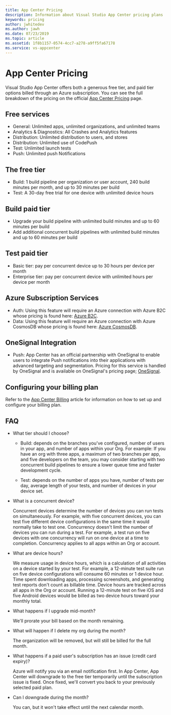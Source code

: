 ```yaml
---
title: App Center Pricing
description: Information about Visual Studio App Center pricing plans
keywords: pricing
author: jwhitedev
ms.author: jawh
ms.date: 07/23/2019
ms.topic: article
ms.assetid: 1f8b1157-0574-4cc7-a278-a9ff5fa67178
ms.service: vs-appcenter
---
```


# App Center Pricing

Visual Studio App Center offers both a generous free tier, and paid tier options billed through an Azure subscription. You can see the full breakdown of the pricing on the official [App Center Pricing](https://www.visualstudio.com/app-center/pricing) page.

## Free services

- General: Unlimited apps, unlimited organizations, and unlimited teams
- Analytics & Diagnostics: All Crashes and Analytics features
- Distribution: Unlimited distribution to users, and stores
- Distribution: Unlimited use of CodePush
- Test: Unlimited launch tests
- Push: Unlimited push Notifications

## The free tier

- Build: 1 build pipeline per organization or user account, 240 build minutes per month, and up to 30 minutes per build
- Test: A 30-day free trial for one device with unlimited device hours

## Build paid tier

- Upgrade your build pipeline with unlimited build minutes and up to 60 minutes per build
- Add additional concurrent build pipelines with unlimited build minutes and up to 60 minutes per build
  
## Test paid tier
  
- Basic tier: pay per concurrent device up to 30 hours per device per month
- Enterprise tier: pay per concurrent device with unlimited hours per device per month

## Azure Subscription Services

- Auth: Using this feature will require an Azure connection with Azure B2C whose pricing is found here: [Azure B2C](https://azure.microsoft.com/en-us/pricing/details/active-directory-b2c/).
- Data: Using this feature will require an Azure connection with Azure CosmosDB whose pricing is found here: [Azure CosmosDB](https://azure.microsoft.com/en-us/pricing/details/cosmos-db/).

## OneSignal Integration

- Push: App Center has an official partnership with OneSignal to enable users to integrate Push notifications into their applications with advanced targeting and segmentation. Pricing for this service is handled by OneSignal and is available on OneSignal's pricing page; [OneSignal](https://onesignal.com/pricing).

## Configuring your billing plan

Refer to the [App Center Billing](~/general/billing.md) article for information on how to set up and configure your billing plan.

## FAQ

- What tier should I choose?

  - Build: depends on the branches you've configured, number of users in your app, and number of apps within your Org. For example: If you have an org with three apps, a maximum of two branches per app, and five developers on the team, you may consider starting with two concurrent build pipelines to ensure a lower queue time and faster development cycle.

  - Test: depends on the number of apps you have, number of tests per day, average length of your tests, and number of devices in your device set.

- What is a concurrent device?

  Concurrent devices determine the number of devices you can run tests on simultaneously. For example, with five concurrent devices, you can test five different device configurations in the same time it would normally take to test one. Concurrency doesn't limit the number of devices you can run during a test. For example, a test run on five devices with one concurrency will run on one device at a time to completion. Concurrency applies to all apps within an Org or account.

- What are device hours?

  We measure usage in device hours, which is a calculation of all activities on a device started by your test. For example, a 12-minute test suite run on five device configurations will consume 60 minutes or 1 device hour. Time spent downloading apps, processing screenshots, and generating test reports don't count as billable time. Device hours are tracked across all apps in the Org or account. Running a 12-minute test on five iOS and five Android devices would be billed as two device hours toward your monthly total.

- What happens if I upgrade mid-month?

  We'll prorate your bill based on the month remaining.

- What will happen if I delete my org during the month?

  The organization will be removed, but will still be billed for the full month.

- What happens if a paid user's subscription has an issue (credit card expiry)?

  Azure will notify you via an email notification first. In App Center, App Center will downgrade to the free tier temporarily until the subscription issue is fixed. Once fixed, we'll convert you back to your previously selected paid plan.

- Can I downgrade during the month?

  You can, but it won't take effect until the next calendar month.

